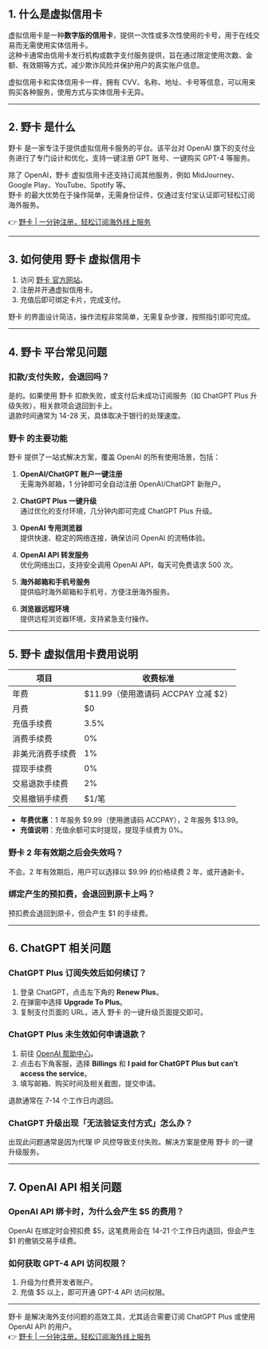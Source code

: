 ## 1. 什么是虚拟信用卡

虚拟信用卡是一种**数字版的信用卡**，提供一次性或多次性使用的卡号，用于在线交易而无需使用实体信用卡。  
这种卡通常由信用卡发行机构或数字支付服务提供，旨在通过限定使用次数、金额、有效期等方式，减少欺诈风险并保护用户的真实账户信息。

虚拟信用卡和实体信用卡一样，拥有 CVV、名称、地址、卡号等信息，可以用来购买各种服务，使用方式与实体信用卡无异。

---

## 2. 野卡 是什么

野卡 是一家专注于提供虚拟信用卡服务的平台。该平台对 OpenAI 旗下的支付业务进行了专门设计和优化，支持一键注册 GPT 账号、一键购买 GPT-4 等服务。

除了 OpenAI，野卡 虚拟信用卡还支持订阅其他服务，例如 MidJourney、Google Play、YouTube、Spotify 等。  
野卡 的最大优势在于操作简单，无需身份证件，仅通过支付宝认证即可轻松订阅海外服务。

👉 [野卡 | 一分钟注册，轻松订阅海外线上服务](https://bit.ly/bewildcard)

---

## 3. 如何使用 野卡 虚拟信用卡

1. 访问 [野卡 官方网站](https://bit.ly/bewildcard)。
2. 注册并开通虚拟信用卡。
3. 充值后即可绑定卡片，完成支付。

野卡 的界面设计简洁，操作流程非常简单，无需复杂步骤，按照指引即可完成。

---

## 4. 野卡 平台常见问题

### 扣款/支付失败，会退回吗？

是的。如果使用 野卡 扣款失败，或支付后未成功订阅服务（如 ChatGPT Plus 升级失败），相关款项会退回到卡上。  
退款时间通常为 14-28 天，具体取决于银行的处理速度。

### 野卡 的主要功能

野卡 提供了一站式解决方案，覆盖 OpenAI 的所有使用场景，包括：

1. **OpenAI/ChatGPT 账户一键注册**  
   无需海外邮箱，1 分钟即可全自动注册 OpenAI/ChatGPT 新账户。

2. **ChatGPT Plus 一键升级**  
   通过优化的支付环境，几分钟内即可完成 ChatGPT Plus 升级。

3. **OpenAI 专用浏览器**  
   提供快速、稳定的网络连接，确保访问 OpenAI 的流畅体验。

4. **OpenAI API 转发服务**  
   优化网络出口，支持安全调用 OpenAI API，每天可免费请求 500 次。

5. **海外邮箱和手机号服务**  
   提供临时海外邮箱和手机号，方便注册海外服务。

6. **浏览器远程环境**  
   提供远程浏览器环境，支持紧急支付操作。

---

## 5. 野卡 虚拟信用卡费用说明

| 项目                     | 收费标准                          |
|--------------------------|-----------------------------------|
| 年费                     | $11.99（使用邀请码 ACCPAY 立减 $2） |
| 月费                     | $0                               |
| 充值手续费               | 3.5%                             |
| 消费手续费               | 0%                               |
| 非美元消费手续费         | 1%                               |
| 提现手续费               | 0%                               |
| 交易退款手续费           | 2%                               |
| 交易撤销手续费           | $1/笔                            |

- **年费优惠**：1 年服务 $9.99（使用邀请码 ACCPAY），2 年服务 $13.99。
- **充值说明**：充值余额可实时提现，提现手续费为 0%。

### 野卡 2 年有效期之后会失效吗？

不会。2 年有效期后，用户可以选择以 $9.99 的价格续费 2 年，或开通新卡。

### 绑定产生的预扣费，会退回到原卡上吗？

预扣费会退回到原卡，但会产生 $1 的手续费。

---

## 6. ChatGPT 相关问题

### ChatGPT Plus 订阅失效后如何续订？

1. 登录 ChatGPT，点击左下角的 **Renew Plus**。
2. 在弹窗中选择 **Upgrade To Plus**。
3. 复制支付页面的 URL，进入 野卡 的一键升级页面提交即可。

### ChatGPT Plus 未生效如何申请退款？

1. 前往 [OpenAI 帮助中心](https://help.openai.com/)。
2. 点击右下角客服，选择 **Billings** 和 **I paid for ChatGPT Plus but can’t access the service**。
3. 填写邮箱、购买时间及相关截图，提交申请。

退款通常在 7-14 个工作日内退回。

### ChatGPT 升级出现「无法验证支付方式」怎么办？

出现此问题通常是因为代理 IP 风控导致支付失败。解决方案是使用 野卡 的一键升级服务。

---

## 7. OpenAI API 相关问题

### OpenAI API 绑卡时，为什么会产生 $5 的费用？

OpenAI 在绑定时会预扣费 $5，这笔费用会在 14-21 个工作日内退回，但会产生 $1 的撤销交易手续费。

### 如何获取 GPT-4 API 访问权限？

1. 升级为付费开发者账户。
2. 充值 $5 以上，即可开通 GPT-4 API 访问权限。

---

野卡 是解决海外支付问题的高效工具，尤其适合需要订阅 ChatGPT Plus 或使用 OpenAI API 的用户。  
👉 [野卡 | 一分钟注册，轻松订阅海外线上服务](https://bit.ly/bewildcard)